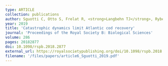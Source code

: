 ```yaml
---
type: ARTICLE
collection: publications
author: Sguotti C, Otto S, Frelat R, <strong>Langbehn TJ</strong>, Ryberg M, Lindegren M, Durant J, Stenseth N & M&ouml;llmann C
year: 2019
title: 'Catastrophic dynamics limit Atlantic cod recovery'
journal: 'Proceedings of the Royal Society B: Biological Sciences'
volume: 286
pages: 20182877
doi: 10.1098/rspb.2018.2877
external_url: https://royalsocietypublishing.org/doi/10.1098/rspb.2018.2877
filename: '/files/papers/article6_Sguotti_2019.pdf'
---
```

